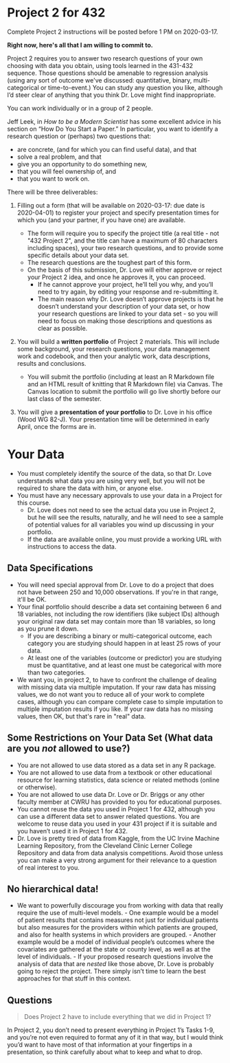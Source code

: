 # Project 2 for 432

Complete Project 2 instructions will be posted before 1 PM on 2020-03-17.

**Right now, here's all that I am willing to commit to.**

Project 2 requires you to answer two research questions of your own choosing with data you obtain, using tools learned in the 431-432 sequence. Those questions should be amenable to regression analysis (using any sort of outcome we've discussed: quantitative, binary, multi-categorical or time-to-event.) You can study any question you like, although I’d steer clear of anything that you think Dr. Love might find inappropriate.

You can work individually or in a group of 2 people. 

Jeff Leek, in *How to be a Modern Scientist* has some excellent advice in his section on “How Do You Start a Paper.” In particular,     you want to identify a research question or (perhaps) two questions that:

- are concrete, (and for which you can find useful data), and that
- solve a real problem, and that
- give you an opportunity to do something new,
- that you will feel ownership of, and
- that you want to work on.
      
There will be three deliverables:

1. Filling out a form (that will be available on 2020-03-17: due date is 2020-04-01) to register your project and specify presentation times for which you (and your partner, if you have one) are available.
    - The form will require you to specify the project title (a real title - not "432 Project 2", and the title can have a maximum of 80 characters including spaces), your two research questions, and to provide some specific details about your data set.
    - The research questions are the toughest part of this form.
    - On the basis of this submission, Dr. Love will either approve or reject your Project 2 idea, and once he approves it, you can   proceed.
        - If he cannot approve your project, he’ll tell you why, and you’ll need to try again, by editing your response and re-submitting it.
        - The main reason why Dr. Love doesn’t approve projects is that he doesn’t understand your description of your data set, or how your research questions are linked to your data set - so you will need to focus on making those descriptions and questions as clear as possible.

2.  You will build a **written portfolio** of Project 2 materials. This will include some background, your research questions, your data management work and codebook, and then your analytic work, data descriptions, results and conclusions.
    -  You will submit the portfolio (including at least an R Markdown file and an HTML result of knitting that R Markdown file) via  Canvas. The Canvas location to submit the portfolio will go live shortly before our last class of the semester.

3. You will give a **presentation of your portfolio** to Dr. Love in his office (Wood WG 82-J). Your presentation time will be determined in early April, once the forms are in.

# Your Data

- You must completely identify the source of the data, so that Dr. Love understands what data you are using very well, but you will not be required to share the data with him, or anyone else.
- You must have any necessary approvals to use your data in a Project for this course.
    - Dr. Love does not need to see the actual data you use in Project 2, but he will see the results, naturally, and he will need to see a sample of potential values for all variables you wind up discussing in your portfolio.
    - If the data are available online, you must provide a working URL with instructions to access the data.

## Data Specifications

- You will need special approval from Dr. Love to do a project that does not have between 250 and 10,000 observations. If you're in that range, it'll be OK.
- Your final portfolio should describe a data set containing between 6 and 18 variables, not including the row identifiers (like subject IDs) although your original raw data set may contain more than 18 variables, so long as you prune it down.
    - If you are describing a binary or multi-categorical outcome, each category you are studying should happen in at least 25 rows of your data.
    - At least one of the variables (outcome or predictor) you are studying must be quantitative, and at least one must be categorical with more than two categories.
- We want you, in project 2, to have to confront the challenge of dealing with missing data via multiple imputation. If your raw data has missing values, we do not want you to reduce all of your work to complete cases, although you can compare complete case to simple imputation to multiple imputation results if you like. If your raw data has no missing values, then OK, but that's rare in "real" data.

## Some Restrictions on Your Data Set (What data are you *not* allowed to use?)

- You are not allowed to use data stored as a data set in any R package.
- You are not allowed to use data from a textbook or other educational resource for learning statistics, data science or related methods (online or otherwise).
- You are not allowed to use data Dr. Love or Dr. Briggs or any other faculty member at CWRU has provided to you for educational purposes.
- You cannot reuse the data you used in Project 1 for 432, although you can use a different data set to answer related questions. You are welcome to reuse data you used in your 431 project if it is suitable and you haven’t used it in Project 1 for 432.
- Dr. Love is pretty tired of data from Kaggle, from the UC Irvine Machine Learning Repository, from the Cleveland Clinic Lerner College Repository and data from data analysis competitions. Avoid those unless you can make a very strong argument for their relevance to a question of real interest to you.

## No hierarchical data\!

- We want to powerfully discourage you from working with data that really require the use of multi-level models. 
      - One example would be a model of patient results that contains measures not just for individual patients but also measures for the providers within which patients are grouped, and also for health systems in which providers are grouped. 
      - Another example would be a model of individual people’s outcomes where the covariates are gathered at the state or county level, as well as at the level of individuals.
      - If your proposed research questions involve the analysis of data that are *nested* like those above, Dr. Love is probably going to reject the project. There simply isn’t time to learn the best approaches for that stuff in this context.

## Questions

> Does Project 2 have to include everything that we did in Project 1?

In Project 2, you don’t need to present everything in Project 1’s Tasks 1-9, and you’re not even required to format any of it in that way, but I would think you’d want to have most of that information at your fingertips in a presentation, so think carefully about what to keep and what to drop.

